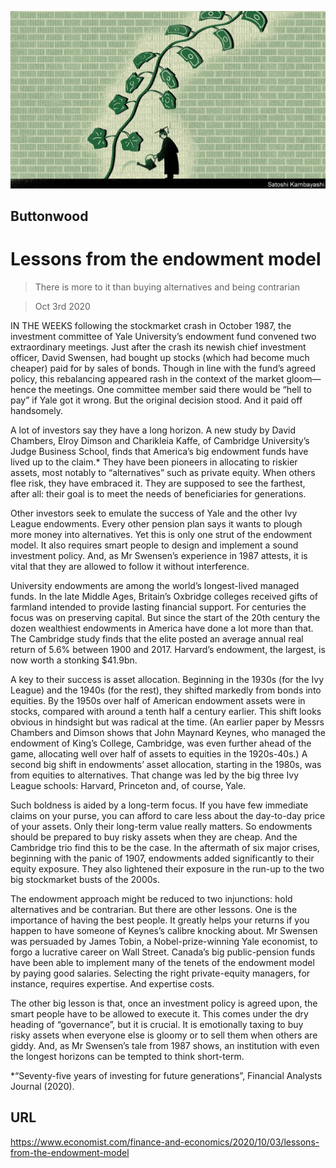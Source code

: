 ![](./images/20201003_FND001_0.jpg)

## Buttonwood

# Lessons from the endowment model

> There is more to it than buying alternatives and being contrarian

> Oct 3rd 2020

IN THE WEEKS following the stockmarket crash in October 1987, the investment committee of Yale University’s endowment fund convened two extraordinary meetings. Just after the crash its newish chief investment officer, David Swensen, had bought up stocks (which had become much cheaper) paid for by sales of bonds. Though in line with the fund’s agreed policy, this rebalancing appeared rash in the context of the market gloom—hence the meetings. One committee member said there would be “hell to pay” if Yale got it wrong. But the original decision stood. And it paid off handsomely.

A lot of investors say they have a long horizon. A new study by David Chambers, Elroy Dimson and Charikleia Kaffe, of Cambridge University’s Judge Business School, finds that America’s big endowment funds have lived up to the claim.* They have been pioneers in allocating to riskier assets, most notably to “alternatives” such as private equity. When others flee risk, they have embraced it. They are supposed to see the farthest, after all: their goal is to meet the needs of beneficiaries for generations.

Other investors seek to emulate the success of Yale and the other Ivy League endowments. Every other pension plan says it wants to plough more money into alternatives. Yet this is only one strut of the endowment model. It also requires smart people to design and implement a sound investment policy. And, as Mr Swensen’s experience in 1987 attests, it is vital that they are allowed to follow it without interference.

University endowments are among the world’s longest-lived managed funds. In the late Middle Ages, Britain’s Oxbridge colleges received gifts of farmland intended to provide lasting financial support. For centuries the focus was on preserving capital. But since the start of the 20th century the dozen wealthiest endowments in America have done a lot more than that. The Cambridge study finds that the elite posted an average annual real return of 5.6% between 1900 and 2017. Harvard’s endowment, the largest, is now worth a stonking $41.9bn.

A key to their success is asset allocation. Beginning in the 1930s (for the Ivy League) and the 1940s (for the rest), they shifted markedly from bonds into equities. By the 1950s over half of American endowment assets were in stocks, compared with around a tenth half a century earlier. This shift looks obvious in hindsight but was radical at the time. (An earlier paper by Messrs Chambers and Dimson shows that John Maynard Keynes, who managed the endowment of King’s College, Cambridge, was even further ahead of the game, allocating well over half of assets to equities in the 1920s-40s.) A second big shift in endowments’ asset allocation, starting in the 1980s, was from equities to alternatives. That change was led by the big three Ivy League schools: Harvard, Princeton and, of course, Yale.

Such boldness is aided by a long-term focus. If you have few immediate claims on your purse, you can afford to care less about the day-to-day price of your assets. Only their long-term value really matters. So endowments should be prepared to buy risky assets when they are cheap. And the Cambridge trio find this to be the case. In the aftermath of six major crises, beginning with the panic of 1907, endowments added significantly to their equity exposure. They also lightened their exposure in the run-up to the two big stockmarket busts of the 2000s.

The endowment approach might be reduced to two injunctions: hold alternatives and be contrarian. But there are other lessons. One is the importance of having the best people. It greatly helps your returns if you happen to have someone of Keynes’s calibre knocking about. Mr Swensen was persuaded by James Tobin, a Nobel-prize-winning Yale economist, to forgo a lucrative career on Wall Street. Canada’s big public-pension funds have been able to implement many of the tenets of the endowment model by paying good salaries. Selecting the right private-equity managers, for instance, requires expertise. And expertise costs.

The other big lesson is that, once an investment policy is agreed upon, the smart people have to be allowed to execute it. This comes under the dry heading of “governance”, but it is crucial. It is emotionally taxing to buy risky assets when everyone else is gloomy or to sell them when others are giddy. And, as Mr Swensen’s tale from 1987 shows, an institution with even the longest horizons can be tempted to think short-term.

*“Seventy-five years of investing for future generations”, Financial Analysts Journal (2020).

## URL

https://www.economist.com/finance-and-economics/2020/10/03/lessons-from-the-endowment-model
